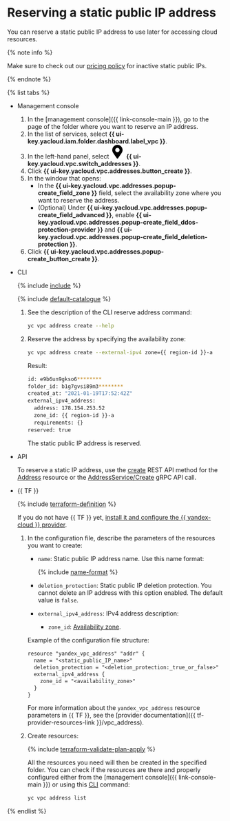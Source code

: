 # Reserving a static public IP address

You can reserve a static public IP address to use later for accessing cloud resources.

{% note info %}

Make sure to check out our [pricing policy](../pricing.md#prices-public-ip) for inactive static public IPs.

{% endnote %}

{% list tabs %}

- Management console

   1. In the [management console]({{ link-console-main }}), go to the page of the folder where you want to reserve an IP address.
   1. In the list of services, select **{{ ui-key.yacloud.iam.folder.dashboard.label_vpc }}**.
   1. In the left-hand panel, select ![image](../../_assets/vpc/ip-addresses.svg) **{{ ui-key.yacloud.vpc.switch_addresses }}**.
   1. Click **{{ ui-key.yacloud.vpc.addresses.button_create }}**.
   1. In the window that opens:
      * In the **{{ ui-key.yacloud.vpc.addresses.popup-create_field_zone }}** field, select the availability zone where you want to reserve the address.
      * (Optional) Under **{{ ui-key.yacloud.vpc.addresses.popup-create_field_advanced }}**, enable **{{ ui-key.yacloud.vpc.addresses.popup-create_field_ddos-protection-provider }}** and **{{ ui-key.yacloud.vpc.addresses.popup-create_field_deletion-protection }}**.
   1. Click **{{ ui-key.yacloud.vpc.addresses.popup-create_button_create }}**.

- CLI

   {% include [include](../../_includes/cli-install.md) %}

   {% include [default-catalogue](../../_includes/default-catalogue.md) %}

   1. See the description of the CLI reserve address command:

      ```bash
      yc vpc address create --help
      ```

   1. Reserve the address by specifying the availability zone:

      ```bash
      yc vpc address create --external-ipv4 zone={{ region-id }}-a
      ```

      Result:

      ```bash
      id: e9b6un9gkso6********
      folder_id: b1g7gvsi89m3********
      created_at: "2021-01-19T17:52:42Z"
      external_ipv4_address:
        address: 178.154.253.52
        zone_id: {{ region-id }}-a
        requirements: {}
      reserved: true
      ```

      The static public IP address is reserved.

- API

   To reserve a static IP address, use the [create](../api-ref/Address/create.md) REST API method for the [Address](../api-ref/Address/index.md) resource or the [AddressService/Create](../api-ref/grpc/address_service.md#Create) gRPC API call.

- {{ TF }}

   {% include [terraform-definition](../../_tutorials/terraform-definition.md) %}

   If you do not have {{ TF }} yet, [install it and configure the {{ yandex-cloud }} provider](../../tutorials/infrastructure-management/terraform-quickstart.md#install-terraform).

   1. In the configuration file, describe the parameters of the resources you want to create:

      * `name`: Static public IP address name. Use this name format:

         {% include [name-format](../../_includes/name-format.md) %}

      * `deletion_protection`: Static public IP deletion protection. You cannot delete an IP address with this option enabled. The default value is `false`.
      * `external_ipv4_address`: IPv4 address description:
         * `zone_id`: [Availability zone](../../overview/concepts/geo-scope.md).

      Example of the configuration file structure:

      ```hcl
      resource "yandex_vpc_address" "addr" {
        name = "<static_public_IP_name>"
        deletion_protection = "<deletion_protection:_true_or_false>"
        external_ipv4_address {
          zone_id = "<availability_zone>"
        }
      }
      ```

      For more information about the `yandex_vpc_address` resource parameters in {{ TF }}, see the [provider documentation]({{ tf-provider-resources-link }}/vpc_address).

   1. Create resources:

      {% include [terraform-validate-plan-apply](../../_tutorials/terraform-validate-plan-apply.md) %}

      All the resources you need will then be created in the specified folder. You can check if the resources are there and properly configured either from the [management console]({{ link-console-main }}) or using this [CLI](../../cli/quickstart.md) command:

      ```bash
      yc vpc address list
      ```

{% endlist %}
